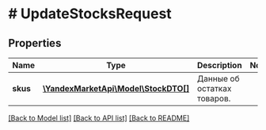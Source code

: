 # # UpdateStocksRequest

## Properties

Name | Type | Description | Notes
------------ | ------------- | ------------- | -------------
**skus** | [**\YandexMarketApi\Model\StockDTO[]**](StockDTO.md) | Данные об остатках товаров. |

[[Back to Model list]](../../README.md#models) [[Back to API list]](../../README.md#endpoints) [[Back to README]](../../README.md)
